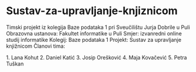 # Sustav-za-upravljanje-knjiznicom
<p>Timski projekt iz kolegija Baze podataka 1 pri Sveučilištu Jurja Dobrile u Puli
Obrazovna ustanova: Fakultet informatike u Puli
Smjer: izvanredni online studij informatike
Kolegij: Baze podataka 1
Projekt: Sustav za upravljanje knjižnicom
Članovi tima:</p>
1. Lana Kohut
2. Daniel Katić
3. Josip Orešković
4. Maja Kovačević
5. Petra Tuškan
